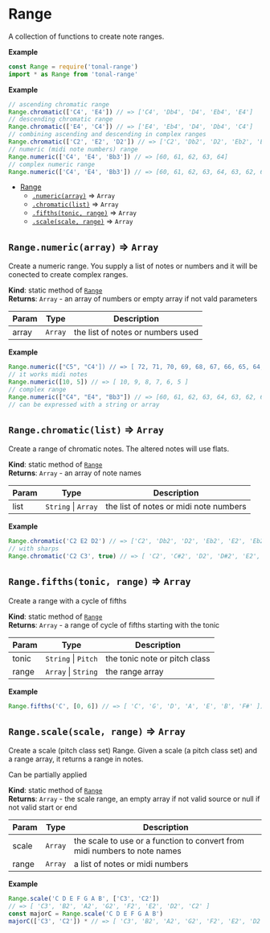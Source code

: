 <a name="module_Range"></a>

# Range
A collection of functions to create note ranges.

**Example**  
```js
const Range = require('tonal-range')
import * as Range from 'tonal-range'
```
**Example**  
```js
// ascending chromatic range
Range.chromatic(['C4', 'E4']) // => ['C4', 'Db4', 'D4', 'Eb4', 'E4']
// descending chromatic range
Range.chromatic(['E4', 'C4']) // => ['E4', 'Eb4', 'D4', 'Db4', 'C4']
// combining ascending and descending in complex ranges
Range.chromatic(['C2', 'E2', 'D2']) // => ['C2', 'Db2', 'D2', 'Eb2', 'E2', 'Eb2', 'D2']
// numeric (midi note numbers) range
Range.numeric(['C4', 'E4', 'Bb3']) // => [60, 61, 62, 63, 64]
// complex numeric range
Range.numeric(['C4', 'E4', 'Bb3']) // => [60, 61, 62, 63, 64, 63, 62, 61, 60, 59, 58]
```

* [Range](#module_Range)
    * [`.numeric(array)`](#module_Range.numeric) ⇒ <code>Array</code>
    * [`.chromatic(list)`](#module_Range.chromatic) ⇒ <code>Array</code>
    * [`.fifths(tonic, range)`](#module_Range.fifths) ⇒ <code>Array</code>
    * [`.scale(scale, range)`](#module_Range.scale) ⇒ <code>Array</code>

<a name="module_Range.numeric"></a>

## `Range.numeric(array)` ⇒ <code>Array</code>
Create a numeric range. You supply a list of notes or numbers and it will
be conected to create complex ranges.

**Kind**: static method of [<code>Range</code>](#module_Range)  
**Returns**: <code>Array</code> - an array of numbers or empty array if not vald parameters  

| Param | Type | Description |
| --- | --- | --- |
| array | <code>Array</code> | the list of notes or numbers used |

**Example**  
```js
Range.numeric(["C5", "C4']) // => [ 72, 71, 70, 69, 68, 67, 66, 65, 64, 63, 62, 61, 60 ]
// it works midi notes
Range.numeric([10, 5]) // => [ 10, 9, 8, 7, 6, 5 ]
// complex range
Range.numeric(["C4", "E4", "Bb3"]) // => [60, 61, 62, 63, 64, 63, 62, 61, 60, 59, 58]
// can be expressed with a string or array
```
<a name="module_Range.chromatic"></a>

## `Range.chromatic(list)` ⇒ <code>Array</code>
Create a range of chromatic notes. The altered notes will use flats.

**Kind**: static method of [<code>Range</code>](#module_Range)  
**Returns**: <code>Array</code> - an array of note names  

| Param | Type | Description |
| --- | --- | --- |
| list | <code>String</code> \| <code>Array</code> | the list of notes or midi note numbers |

**Example**  
```js
Range.chromatic('C2 E2 D2') // => ['C2', 'Db2', 'D2', 'Eb2', 'E2', 'Eb2', 'D2']
// with sharps
Range.chromatic('C2 C3', true) // => [ 'C2', 'C#2', 'D2', 'D#2', 'E2', 'F2', 'F#2', 'G2', 'G#2', 'A2', 'A#2', 'B2', 'C3' ]
```
<a name="module_Range.fifths"></a>

## `Range.fifths(tonic, range)` ⇒ <code>Array</code>
Create a range with a cycle of fifths

**Kind**: static method of [<code>Range</code>](#module_Range)  
**Returns**: <code>Array</code> - a range of cycle of fifths starting with the tonic  

| Param | Type | Description |
| --- | --- | --- |
| tonic | <code>String</code> \| <code>Pitch</code> | the tonic note or pitch class |
| range | <code>Array</code> \| <code>String</code> | the range array |

**Example**  
```js
Range.fifths('C', [0, 6]) // => [ 'C', 'G', 'D', 'A', 'E', 'B', 'F#' ])
```
<a name="module_Range.scale"></a>

## `Range.scale(scale, range)` ⇒ <code>Array</code>
Create a scale (pitch class set) Range. Given a scale (a pitch class set)
and a range array, it returns a range in notes.

Can be partially applied

**Kind**: static method of [<code>Range</code>](#module_Range)  
**Returns**: <code>Array</code> - the scale range, an empty array if not valid source or
null if not valid start or end  

| Param | Type | Description |
| --- | --- | --- |
| scale | <code>Array</code> | the scale to use or a function to convert from midi numbers to note names |
| range | <code>Array</code> | a list of notes or midi numbers |

**Example**  
```js
Range.scale('C D E F G A B', ['C3', 'C2'])
// => [ 'C3', 'B2', 'A2', 'G2', 'F2', 'E2', 'D2', 'C2' ]
const majorC = Range.scale('C D E F G A B')
majorC(['C3', 'C2']) * // => [ 'C3', 'B2', 'A2', 'G2', 'F2', 'E2', 'D2', 'C2' ]
```
